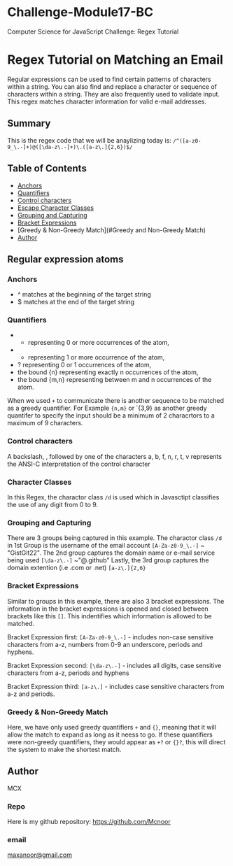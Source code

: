 # Challenge-Module17-BC
Computer Science for JavaScript Challenge: Regex Tutorial


# Regex Tutorial on Matching an Email

Regular expressions can be used to find certain patterns of characters within a string. You can also find and replace a character or sequence of characters within a string. They are also frequently used to validate input. This regex matches character information for valid e-mail addresses.

## Summary

This is the regex code that we will be anaylizing today is: `/^([a-z0-9_\.-]+)@([\da-z\.-]+)\.([a-z\.]{2,6})$/`

## Table of Contents

- [Anchors](#anchors)
- [Quantifiers](#quantifiers)
- [Control characters](#Control-characters)
- [Escape Character Classes](#character-classes)
- [Grouping and Capturing](#grouping-and-capturing)
- [Bracket Expressions](#bracket-expressions)
- [Greedy & Non-Greedy Match](#Greedy and Non-Greedy Match)
- [Author](#Author)

## Regular expression atoms

### Anchors
- ^ matches at the beginning of the target string
- $ matches at the end of the target string

### Quantifiers
 - *   representing 0 or more occurrences of the atom,
 - +   representing 1 or more occurrence of the atom,
 - ?   representing 0 or 1 occurrences of the atom,
 - the bound {n}   representing exactly n occurrences of the atom,
 - the bound {m,n}   representing between m and n occurrences of the atom.

When we used `+` to communicate there is another sequence to be matched as a greedy quantifier. For Example `{n,m}` or `{3,9} as another greedy quantifer to specify the input should be a minimum of 2 characrtors to a maximum of 9 characters.

### Control characters

A backslash, \, followed by one of the characters a, b, f, n, r, t, v represents the ANSI-C interpretation of the control character

### Character Classes

In this Regex, the charactor class `/d` is used which in Javasctipt classifies the use of any digit from 0 to 9.

### Grouping and Capturing

There are 3 groups being captured in this example. The charactor class `/d` in 1st Group is the username of the email account `[A-Za-z0-9_\.-]` ~ "GistGit22". The 2nd group captures the domain name or e-mail service being used `[\da-z\.-]` ~"@.github" Lastly, the 3rd group captures the domain extention (i.e .com or .net) `[a-z\.]{2,6}`

### Bracket Expressions

Similar to groups in this example, there are also 3 bracket expressions. The information in the bracket expressions is opened and closed between brackets like this `[]`. This indentifies which information is allowed to be matched.

Bracket Expression first: `[A-Za-z0-9_\.-]` - includes non-case sensitive characters from a-z, numbers from 0-9 an underscore, periods and hyphens.

Bracket Expression second: `[\da-z\.-]`   - includes all digits, case sensitive characters from a-z, periods and hyphens

Bracket Expression third: `[a-z\.]`      - includes case sensitive characters from a-z and periods.


### Greedy & Non-Greedy Match

Here, we have only used greedy quantifiers `+` and `{}`, meaning that it will allow the match to expand as long as it neess to go. If these quantifiers were non-greedy quantifiers, they would appear as `+?` or `{}?`, this will direct the system to make the shortest match.

## Author

MCX

### Repo

Here is my github repository: https://github.com/Mcnoor

### email

maxanoor@gmail.com
